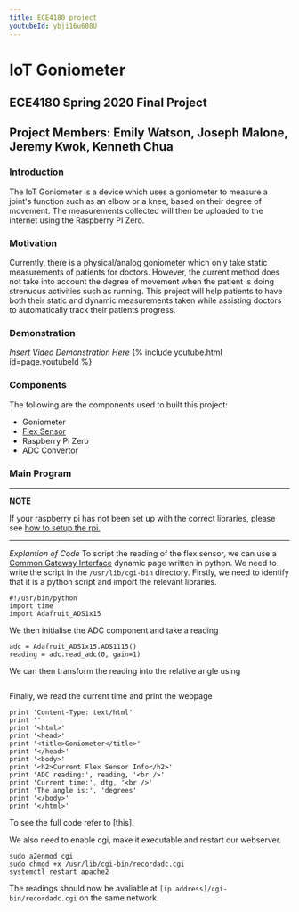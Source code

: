 ```yaml
---
title: ECE4180 project
youtubeId: ybji16u608U
---
```


# IoT Goniometer

## ECE4180 Spring 2020 Final Project 

## Project Members: Emily Watson, Joseph Malone, Jeremy Kwok, Kenneth Chua

### Introduction

The IoT Goniometer is a device which uses a goniometer to measure a joint's function such as an elbow or a knee, based on their degree of movement. The measurements collected will then be uploaded to the internet using the Raspberry PI Zero.

### Motivation

Currently, there is a physical/analog goniometer which only take static measurements of patients for doctors. However, the current method does not take into account the degree of movement when the patient is doing strenuous activities such as running. This project will help patients to have both their static and dynamic measurements taken while assisting doctors to automatically track their patients progress.

### Demonstration

*Insert Video Demonstration Here*
{% include youtube.html id=page.youtubeId %}

### Components

The following are the components used to built this project:
* Goniometer
* [Flex Sensor](https://os.mbed.com/components/Flex-Sensor/)
* Raspberry Pi Zero
* ADC Convertor

### Main Program
---
**NOTE**

If your raspberry pi has not been set up with the correct libraries, please see [how to setup the rpi.](https://github.com/ece4180/ece4180.github.io/blob/master/setup.md)

---
*Explantion of Code*
To script the reading of the flex sensor, we can use a [Common Gateway Interface](https://en.wikipedia.org/wiki/Common_Gateway_Interface) dynamic page written in python.
We need to write the script in the ```/usr/lib/cgi-bin``` directory.
Firstly, we need to identify that it is a python script and import the relevant libraries.
```
#!/usr/bin/python
import time
import Adafruit_ADS1x15
```

We then initialise the ADC component and take a reading
```
adc = Adafruit_ADS1x15.ADS1115()
reading = adc.read_adc(0, gain=1)
```

We can then transform the reading into the relative angle using
```

```

Finally, we read the current time and print the webpage
```
print 'Content-Type: text/html'
print ''
print '<html>'
print '<head>'
print '<title>Goniometer</title>'
print '</head>'
print '<body>'
print '<h2>Current Flex Sensor Info</h2>'
print 'ADC reading:', reading, '<br />'
print 'Current time:', dtg, '<br />'
print 'The angle is:', 'degrees'
print '</body>'
print '</html>'
```

To see the full code refer to [this].

We also need to enable cgi, make it executable and restart our webserver.
```
sudo a2enmod cgi
sudo chmod +x /usr/lib/cgi-bin/recordadc.cgi
systemctl restart apache2
```

The readings should now be avaliable at ```[ip address]/cgi-bin/recordadc.cgi``` on the same network.
